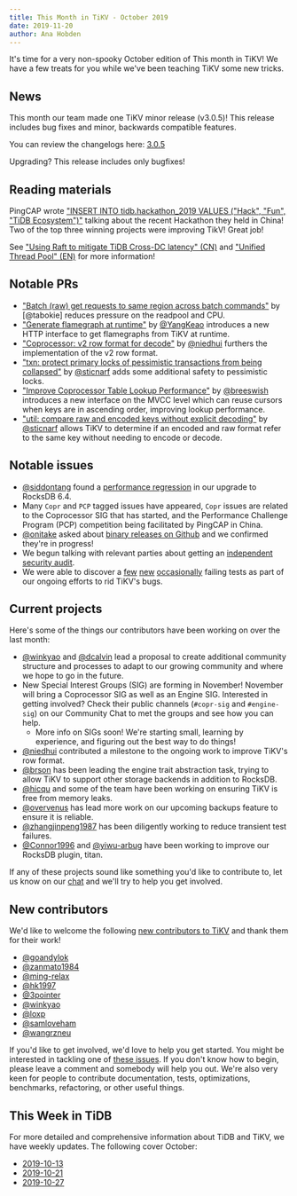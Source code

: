 ```yaml
---
title: This Month in TiKV - October 2019
date: 2019-11-20
author: Ana Hobden
---
```


It's time for a very non-spooky October edition of This month in TiKV! We have a few treats for you while we've been teaching TiKV some new tricks.

## News

This month our team made one TiKV minor release (v3.0.5)! This release includes bug fixes and minor, backwards compatible features.

You can review the changelogs here: [3.0.5](https://github.com/tikv/tikv/releases/tag/v3.0.5)

Upgrading? This release includes only bugfixes!

## Reading materials

PingCAP wrote ["INSERT INTO tidb.hackathon_2019 VALUES ("Hack", "Fun", "TiDB Ecosystem")"](https://pingcap.com/blog/insert-into-tidb-hackathon-2019-values-hack-fun-tidb-ecosystem/) talking about the recent Hackathon they held in China! Two of the top three winning projects were improving TikV! Great job!

See ["Using Raft to mitigate TiDB Cross-DC latency" (CN)](https://cdn2.hubspot.net/hubfs/4466002/Solution%20for%20Cross%20Datacenter%20Replication.pdf) and ["Unified Thread Pool" (EN)](https://cdn2.hubspot.net/hubfs/4466002/Unified%20Thread%20Pool.pdf) for more information!

## Notable PRs

<!-- https://github.com/tikv/tikv/pulls?q=is%3Apr+created%3A2019-10+sort%3Acomments-desc -->

* ["Batch (raw) get requests to same region across batch commands"](https://github.com/tikv/tikv/pull/5598) by [@tabokie] reduces pressure on the readpool and CPU.
* ["Generate flamegraph at runtime"](https://github.com/tikv/tikv/pull/5697) by [@YangKeao] introduces a new HTTP interface to get flamegraphs from TiKV at runtime.
* ["Coprocessor: v2 row format for decode"](https://github.com/tikv/tikv/pull/5725) by [@niedhui] furthers the implementation of the v2 row format.
* ["txn: protect primary locks of pessimistic transactions from being collapsed"](https://github.com/tikv/tikv/pull/5575) by [@sticnarf] adds some additional safety to pessimistic locks.
* ["Improve Coprocessor Table Lookup Performance"](https://github.com/tikv/tikv/pull/5682) by [@breeswish] introduces a new interface on the MVCC level which can reuse cursors when keys are in ascending order, improving lookup performance.
* ["util: compare raw and encoded keys without explicit decoding"](https://github.com/tikv/tikv/pull/5613) by [@sticnarf] allows TiKV to determine if an encoded and raw format refer to the same key without needing to encode or decode.

## Notable issues

<!-- https://github.com/tikv/tikv/issues?utf8=%E2%9C%93&q=is%3Aissue+created%3A2019-10+sort%3Acomments-desc+ -->

* [@siddontang] found a [performance regression](https://github.com/tikv/tikv/issues/5578) in our upgrade to RocksDB 6.4.
* Many `Copr` and `PCP` tagged issues have appeared, `Copr` issues are related to the Coprocessor SIG that has started, and the Performance Challenge Program (PCP) competition being facilitated by PingCAP in China.
* [@onitake] asked about [binary releases on Github](https://github.com/tikv/tikv/issues/5647) and we confirmed they're in progress!
* We begun talking with relevant parties about getting an [independent security audit](https://github.com/tikv/tikv/issues/5669).
* We were able to discover a [few](https://github.com/tikv/tikv/issues/5603) [new](https://github.com/tikv/tikv/issues/5614) [occasionally](https://github.com/tikv/tikv/issues/5611) failing tests as part of our ongoing efforts to rid TiKV's bugs.

## Current projects

Here's some of the things our contributors have been working on over the last month:

* [@winkyao] and [@dcalvin] lead a proposal to create additional community structure and processes to adapt to our growing community and where we hope to go in the future.
* New Special Interest Groups (SIG) are forming in November! November will bring a Coprocessor SIG as well as an Engine SIG. Interested in getting involved? Check their public channels (`#copr-sig` and `#engine-sig`) on our Community Chat to met the groups and see how you can help.
  * More info on SIGs soon! We're starting small, learning by experience, and figuring out the best way to do things!
* [@niedhui] contributed a milestone to the ongoing work to improve TiKV's row format.
* [@brson] has been leading the engine trait abstraction task, trying to allow TiKV to support other storage backends in addition to RocksDB.
* [@hicqu] and some of the team have been working on ensuring TiKV is free from memory leaks.
* [@overvenus] has lead more work on our upcoming backups feature to ensure it is reliable.
* [@zhangjinpeng1987] has been diligently working to reduce transient test failures.
* [@Connor1996] and [@yiwu-arbug] have been working to improve our RocksDB plugin, titan.

If any of these projects sound like something you'd like to contribute to, let us know on our [chat](https://tikv.org/chat) and we'll try to help you get involved.

## New contributors

We'd like to welcome the following [new contributors to TiKV](https://tikv.devstats.cncf.io/d/52/new-contributors-table?orgId=1&from=1564642800000&to=1567321140000) and thank them for their work!

* [@goandylok]
* [@zanmato1984]
* [@ming-relax]
* [@hk1997]
* [@3pointer]
* [@winkyao]
* [@loxp]
* [@samloveham]
* [@wangrzneu]

If you'd like to get involved, we'd love to help you get started. You might be interested in tackling one of [these issues](https://github.com/tikv/tikv/issues?q=is%3Aopen+is%3Aissue+label%3A%22D%3A+Easy%22+label%3A%22S%3A+HelpWanted%22). If you don't know how to begin, please leave a comment and somebody will help you out. We're also very keen for people to contribute documentation, tests, optimizations, benchmarks, refactoring, or other useful things.

## This Week in TiDB

For more detailed and comprehensive information about TiDB and TiKV, we have weekly updates. The following cover October:

* [2019-10-13](https://pingcap.com/weekly/2019-10-14-tidb-weekly/)
* [2019-10-21](https://pingcap.com/weekly/2019-10-21-tidb-weekly/)
* [2019-10-27](https://pingcap.com/weekly/2019-10-28-tidb-weekly/)

[@AndreMouche]: https://github.com/AndreMouche
[@breeswish]: https://github.com/breeswish/
[@hoverbear]: https://github.com/hoverbear/
[@sticnarf]: https://github.com/sticnarf/
[@akunds1]: https://github.com/aknuds1
[@nrc]: https://github.com/nrc/
[@pingcap]: https://github.com/pingcap/
[@zhouqiang-cl]: https://github.com/zhouqiang-cl
[@hoverbear]: https://github.com/hoverbear/
[@siddontang]: https://github.com/siddontang
[@c4pt0r]: https://github.com/c4pt0r
[@dcalvin]: https://github.com/dcalvin
[@ethercflow]: https://github.com/ethercflow
[@zhangjinpeng1987]: https://github.com/zhangjinpeng1987
[@overvenus]: https://github.com/overvenus
[@MyonKeminta]: https://github.com/MyonKeminta
[@yiwu-arbug]: https://github.com/yiwu-arbug
[@connor1996]: https://github.com/connor1996
[@niedhui]: https://github.com/niedhui
[@disksing]: https://github.com/disksing
[@brson]: https://github.com/brson
[@5kbpers]: https://github.com/5kbpers
[@youjiali1995]: https://github.com/youjiali1995
[@pentium3]: https://github.com/pentium3
[@Jing118]: https://github.com/Jing118
[@zhouqiang-cl]: https://github.com/zhouqiang-cl
[@jadireddi]: https://github.com/jadireddi
[@aknuds1]: https://github.com/aknuds1
[@gengliqi]: https://github.com/gengliqi
[@NingLin-P]: https://github.com/NingLin-P
[@it2911]: https://github.com/it2911
[@guliangliangatpingcap]: https://github.com/guliangliangatpingcap
[@Jing118]: https://github.com/Jing118
[@pentium3]: https://github.com/pentium3
[@wshwsh12]: https://github.com/wshwsh12
[@hicqu]: https://github.com/hicqu
[@goandylok]: https://github.com/goandylok
[@zanmato1984]: https://github.com/zanmato1984
[@ming-relax]: https://github.com/ming-relax
[@hk1997]: https://github.com/hk1997
[@3pointer]: https://github.com/3pointer
[@winkyao]: https://github.com/winkyao
[@loxp]: https://github.com/loxp
[@samloveham]: https://github.com/samloveham
[@wangrzneu]: https://github.com/wangrzneu
[@onitake]: https://github.com/onitake
[@YangKeao]: https://github.com/yangkeao